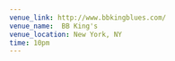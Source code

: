 ```yaml
---
venue_link: http://www.bbkingblues.com/
venue_name:  BB King's
venue_location: New York, NY
time: 10pm
---
```

